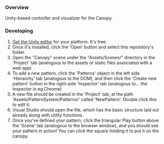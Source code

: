 ### Overview
Unity-based controller and visualizer for the Canopy.

### Developing
1. [Get the Unity editor](https://unity3d.com/get-unity/download) for your platform. It's free.
2. Once it's installed, click the 'Open' button and select this repository's folder.
3. Open the "Canopy" scene under the "Assets/Scenes/" directory in the 'Project' tab (analogous to the assets or static files associated with a web app) 
4. To add a new pattern, click the 'Patterns' object in the left side 'Hierarchy' tab (analogous to the DOM), and then click the 'Create new pattern' button in the right-side 'Inspector' tab (analogous to... the Inspector in eg Chrome)
5. A new file should be created in the 'Project' tab, at the path 'Assets/PatternSystem/Patterns/' called 'NewPattern'. Double click this to edit it.
6. Visual Studio should open the file, which has the basic structure laid out already along with utility functions.
7. Once you've defined your pattern, click the triangular Play button above the 'Scene' tab (analogous to the browser window), and you should see your pattern in action! You can click the square holding it to put it on the canopy.

